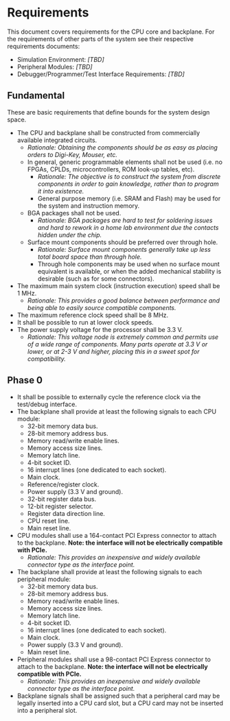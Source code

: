 # Requirements

This document covers requirements for the CPU core and backplane.  For the requirements of other parts of the system see
their respective requirements documents:

 * Simulation Environment: *[TBD]*
 * Peripheral Modules: *[TBD]*
 * Debugger/Programmer/Test Interface Requirements: *[TBD]*

## Fundamental

These are basic requirements that define bounds for the system design space.

 * The CPU and backplane shall be constructed from commercially available integrated circuits.
    * *Rationale: Obtaining the components should be as easy as placing orders to Digi-Key, Mouser, etc.*
    * In general, generic programmable elements shall not be used (i.e. no FPGAs, CPLDs, microcontrollers, ROM look-up
      tables, etc).
      * *Rationale: The objective is to construct the system from discrete components in order to gain knowledge, rather
        than to program it into existence.*
      * General purpose memory (i.e. SRAM and Flash) may be used for the system and instruction memory.
    * BGA packages shall not be used.
      * *Rationale: BGA packages are hard to test for soldering issues and hard to rework in a home lab environment due
        the contacts hidden under the chip.*
    * Surface mount components should be preferred over through hole.
      * *Rationale: Surface mount components generally take up less total board space than through hole.*
      * Through hole components may be used when no surface mount equivalent is available, or when the added mechanical
        stability is desirable (such as for some connectors).
 * The maximum main system clock (instruction execution) speed shall be 1 MHz.
    * *Rationale: This provides a good balance between performance and being able to easily source compatible
      components.*
 * The maximum reference clock speed shall be 8 MHz.
 * It shall be possible to run at lower clock speeds.
 * The power supply voltage for the processor shall be 3.3 V.
    * *Rationale: This voltage node is extremely common and permits use of a wide range of components.  Many parts
      operate at 3.3 V or lower, or at 2-3 V and higher, placing this in a sweet spot for compatibility.*

## Phase 0

 * It shall be possible to externally cycle the reference clock via the test/debug interface.
 * The backplane shall provide at least the following signals to each CPU module:
    * 32-bit memory data bus.
    * 28-bit memory address bus.
    * Memory read/write enable lines.
    * Memory access size lines.
    * Memory latch line.
    * 4-bit socket ID.
    * 16 interrupt lines (one dedicated to each socket).
    * Main clock.
    * Reference/register clock.
    * Power supply (3.3 V and ground).
    * 32-bit register data bus.
    * 12-bit register selector.
    * Register data direction line.
    * CPU reset line.
    * Main reset line.
 * CPU modules shall use a 164-contact PCI Express connector to attach to the backplane. **Note: the interface will not
   be electrically compatible with PCIe.**
   * *Rationale: This provides an inexpensive and widely available connector type as the interface point.*
 * The backplane shall provide at least the following signals to each peripheral module:
    * 32-bit memory data bus.
    * 28-bit memory address bus.
    * Memory read/write enable lines.
    * Memory access size lines.
    * Memory latch line.
    * 4-bit socket ID.
    * 16 interrupt lines (one dedicated to each socket).
    * Main clock.
    * Power supply (3.3 V and ground).
    * Main reset line.
 * Peripheral modules shall use a 98-contact PCI Express connector to attach to the backplane. **Note: the interface
   will not be electrically compatible with PCIe.**
   * *Rationale: This provides an inexpensive and widely available connector type as the interface point.*
 * Backplane signals shall be assigned such that a peripheral card may be legally inserted into a CPU card slot, but a
   CPU card may not be inserted into a peripheral slot.
